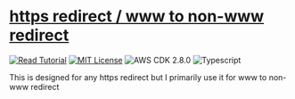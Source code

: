 # [https redirect / www to non-www redirect](https://apoorv.blog/redirect-www-to-non-www/)

[![Read Tutorial](https://badgen.now.sh/badge/Read/Tutorial/purple)](https://apoorv.blog/redirect-www-to-non-www/)
[![MIT License](https://badgen.now.sh/badge/License/MIT/blue)](https://github.com/apoorvmote/cdk-examples/blob/master/License.md)
![AWS CDK 2.8.0](https://badgen.net/badge/aws-cdk/2.8.0/yellow)
![Typescript](https://badgen.net/badge/icon/typescript?icon=typescript&label)

This is designed for any https redirect but I primarily use it for www to non-www redirect